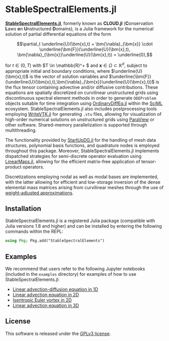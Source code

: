 # StableSpectralElements.jl

[**StableSpectralElements.jl**](https://github.com/tristanmontoya/StableSpectralElements.jl), formerly known as **CLOUD.jl** (**C**onservation **L**aws **o**n **U**nstructured **D**omains), is a Julia framework for the numerical solution of partial differential equations of the form
```math
\partial_t \underline{U}(\bm{x},t) + \bm{\nabla}_{\bm{x}} \cdot \underline{\bm{F}}(\underline{U}(\bm{x},t), \bm{\nabla}_{\bm{x}}\underline{U}(\bm{x},t)) = \underline{0},
```
for $t \in (0,T)$ with $T \in \mathbb{R}^+ $ and $\bm{x} \in \Omega \subset \mathbb{R}^d$, subject to appropriate initial and boundary conditions, where $\underline{U}(\bm{x},t)$ is the vector of solution variables and $\underline{\bm{F}}(\underline{U}(\bm{x},t),\bm{\nabla}_{\bm{x}}\underline{U}(\bm{x},t))$ is the flux tensor containing advective and/or diffusive contributions. 
These equations are spatially discretized on curvilinear unstructured grids using discontinuous spectral element methods in order to generate `ODEProblem` objects suitable for time integration using [OrdinaryDiffEq.jl](https://github.com/SciML/OrdinaryDiffEq.jl) within the [SciML](https://sciml.ai/) ecosystem. StableSpectralElements.jl also includes postprocessing tools employing [WriteVTK.jl](https://github.com/jipolanco/WriteVTK.jl) for generating `.vtu` files, allowing for visualization of high-order numerical solutions on unstructured grids using [ParaView](https://www.paraview.org/) or other software. Shared-memory parallelization is supported through multithreading.

The functionality provided by [StartUpDG.jl](https://github.com/jlchan/StartUpDG.jl) for the handling of mesh data structures, polynomial basis functions, and quadrature nodes is employed throughout this package. Moreover, StableSpectralElements.jl implements dispatched strategies for semi-discrete operator evaluation using [LinearMaps.jl](https://github.com/JuliaLinearAlgebra/LinearMaps.jl), allowing for the efficient matrix-free application of tensor-product operators.

Discretizations employing nodal as well as modal bases are implemented, with the latter allowing for efficient and low-storage inversion of the dense elemental mass matrices arising from curvilinear meshes through the use of [weight-adjusted approximations](https://arxiv.org/abs/1608.03836). 

## Installation

StableSpectralElements.jl is a registered Julia package (compatible with Julia versions 1.8 and higher) and can be installed by entering the following commands within the REPL:
```julia
using Pkg; Pkg.add("StableSpectralElements")
```

## Examples

We recommend that users refer to the following Jupyter notebooks (included in the `examples` directory) for examples of how to use StableSpectralElements.jl:
* [Linear advection-diffusion equation in 1D](https://github.com/tristanmontoya/StableSpectralElements.jl/tree/main/examples/advection_diffusion_1d.ipynb)
* [Linear advection equation in 2D](https://github.com/tristanmontoya/StableSpectralElements.jl/tree/main/examples/advection_2d.ipynb)
* [Isentropic Euler vortex in 2D](https://github.com/tristanmontoya/StableSpectralElements.jl/tree/main/examples/euler_vortex_2d.ipynb)
* [Linear advection equation in 3D](https://github.com/tristanmontoya/StableSpectralElements.jl/tree/main/examples/advection_3d.ipynb)

## License
This software is released under the [GPLv3 license](https://www.gnu.org/licenses/gpl-3.0.en.html).